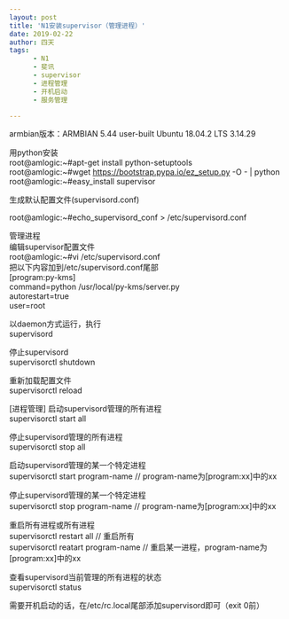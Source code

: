 ```yaml
---
layout: post
title: 'N1安装supervisor（管理进程）'
date: 2019-02-22
author: 四天
tags:
      - N1
      - 斐讯
      - supervisor
      - 进程管理
      - 开机启动
      - 服务管理

---
```

armbian版本：ARMBIAN 5.44 user-built Ubuntu 18.04.2 LTS 3.14.29  
  
用python安装  
root@amlogic:~#apt-get install python-setuptools  
root@amlogic:~#wget https://bootstrap.pypa.io/ez_setup.py -O - | python  
root@amlogic:~#easy_install supervisor  


生成默认配置文件(supervisord.conf)

root@amlogic:~#echo_supervisord_conf > /etc/supervisord.conf


管理进程  
编辑supervisor配置文件  
root@amlogic:~#vi /etc/supervisord.conf  
把以下内容加到/etc/supervisord.conf尾部  
[program:py-kms]  
command=python /usr/local/py-kms/server.py  
autorestart=true  
user=root


以daemon方式运行，执行  
supervisord

停止supervisord  
supervisorctl shutdown

重新加载配置文件  
supervisorctl reload


[进程管理]
启动supervisord管理的所有进程  
supervisorctl start all

停止supervisord管理的所有进程  
supervisorctl stop all

启动supervisord管理的某一个特定进程  
supervisorctl start program-name // program-name为[program:xx]中的xx

停止supervisord管理的某一个特定进程  
supervisorctl stop program-name  // program-name为[program:xx]中的xx

重启所有进程或所有进程  
supervisorctl restart all  // 重启所有  
supervisorctl reatart program-name // 重启某一进程，program-name为[program:xx]中的xx

查看supervisord当前管理的所有进程的状态  
supervisorctl status

需要开机启动的话，在/etc/rc.local尾部添加supervisord即可（exit 0前）